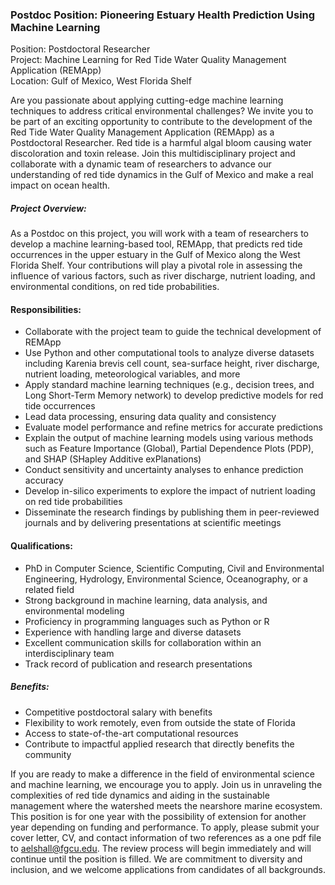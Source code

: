 ### Postdoc Position: Pioneering Estuary Health Prediction Using Machine Learning

Position: Postdoctoral Researcher <br>
Project: Machine Learning for Red Tide Water Quality Management Application (REMApp) <br>
Location: Gulf of Mexico, West Florida Shelf <br>

Are you passionate about applying cutting-edge machine learning techniques to address critical environmental challenges? We invite you to be part of an exciting opportunity to contribute to the development of the Red Tide Water Quality Management Application (REMApp) as a Postdoctoral Researcher. Red tide is a harmful algal bloom causing water discoloration and toxin release. Join this multidisciplinary project and collaborate with a dynamic team of researchers to advance our understanding of red tide dynamics in the Gulf of Mexico and make a real impact on ocean health.

##### Project Overview:
As a Postdoc on this project, you will work with a team of researchers to develop a machine learning-based tool, REMApp, that predicts red tide occurrences in the upper estuary in the Gulf of Mexico along the West Florida Shelf. Your contributions will play a pivotal role in assessing the influence of various factors, such as river discharge, nutrient loading, and environmental conditions, on red tide probabilities. 

#### Responsibilities:
- Collaborate with the project team to guide the technical development of REMApp
- Use Python and other computational tools to analyze diverse datasets including Karenia brevis cell count, sea-surface height, river discharge, nutrient loading, meteorological variables, and more
- Apply standard machine learning techniques (e.g., decision trees, and Long Short-Term Memory network) to develop predictive models for red tide occurrences
- Lead data processing, ensuring data quality and consistency
- Evaluate model performance and refine metrics for accurate predictions
- Explain the output of machine learning models using various methods such as Feature Importance (Global), Partial Dependence Plots (PDP), and SHAP (SHapley Additive exPlanations)
- Conduct sensitivity and uncertainty analyses to enhance prediction accuracy
- Develop in-silico experiments to explore the impact of nutrient loading on red tide probabilities
- Disseminate the research findings by publishing them in peer-reviewed journals and by delivering presentations at scientific meetings

#### Qualifications:
- PhD in Computer Science, Scientific Computing, Civil and Environmental Engineering, Hydrology, Environmental Science, Oceanography, or a related field
- Strong background in machine learning, data analysis, and environmental modeling
- Proficiency in programming languages such as Python or R
- Experience with handling large and diverse datasets
- Excellent communication skills for collaboration within an interdisciplinary team
- Track record of publication and research presentations

##### Benefits:
- Competitive postdoctoral salary with benefits
- Flexibility to work remotely, even from outside the state of Florida
- Access to state-of-the-art computational resources 
- Contribute to impactful applied research that directly benefits the community 

If you are ready to make a difference in the field of environmental science and machine learning, we encourage you to apply. Join us in unraveling the complexities of red tide dynamics and aiding in the sustainable management where the watershed meets the nearshore marine ecosystem. This position is for one year with the possibility of extension for another year depending on funding and performance.  To apply, please submit your cover letter, CV, and contact information of two references as a one pdf file to aelshall@fgcu.edu. The review process will begin immediately and will continue until the position is filled. We are commitment to diversity and inclusion, and we welcome applications from candidates of all backgrounds.
